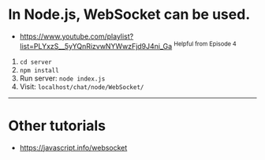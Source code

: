 # In Node.js, WebSocket can be used.

- https://www.youtube.com/playlist?list=PLYxzS__5yYQnRizvwNYWwzFjd9J4ni_Ga <sup>Helpful from Episode 4</sup>

1. `cd server`
2. `npm install`
3. Run server: `node index.js`
4. Visit: `localhost/chat/node/WebSocket/`

---

# Other tutorials

- https://javascript.info/websocket
